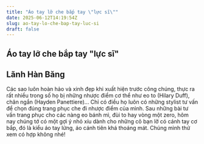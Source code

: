 ```yaml
---
title: "Áo tay lỡ che bắp tay \"lực sĩ\""
date: 2025-06-12T14:19:54Z
slug: ao-tay-lo-che-bap-tay-luc-si
draft: false
---
```


## Áo tay lỡ che bắp tay "lực sĩ"

## Lãnh Hàn Băng

Các sao luôn hoàn hảo và xinh đẹp khi xuất hiện trước công chúng, thực ra rất nhiều trong số họ bị những nhược điểm cơ thể như eo to (Hilary Duff), chân ngắn (Hayden Panettiere)... Chỉ có điều họ luôn có những stylist tư vấn để chọn đúng trang phục che đi nhược điểm của mình.
Sau những bài tư vấn trang phục cho các nàng eo bánh mì, đùi to hay vòng một zero, hôm nay chúng tớ có một gợi ý nhỏ xíu dành cho những cô bạn lỡ có cánh tay cơ bắp, đó là kiểu áo tay lửng, áo cánh tiên khá thoáng mát. Chúng mình thử xem có hợp không nhé!